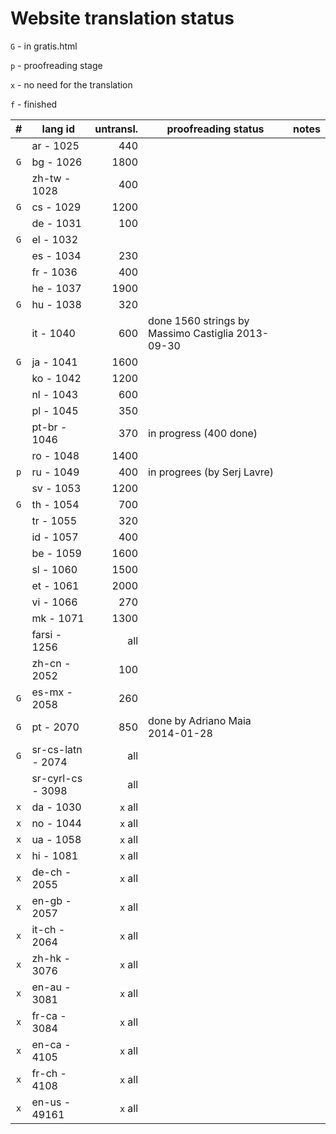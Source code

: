 ﻿

Website translation status
==========================

`G` - in gratis.html

`p` - proofreading stage

`x` - no need for the translation

`f` - finished

|  #  |      lang id      | untransl. |                proofreading status                | notes |
| :-: | ----------------- | --------: | ------------------------------------------------- | ----- |
|     | ar - 1025         |       440 |                                                   |       |
| `G` | bg - 1026         |      1800 |                                                   |       |
|     | zh-tw - 1028      |       400 |                                                   |       |
| `G` | cs - 1029         |      1200 |                                                   |       |
|     | de - 1031         |       100 |                                                   |       |
| `G` | el - 1032         |           |                                                   |       |
|     | es - 1034         |       230 |                                                   |       |
|     | fr - 1036         |       400 |                                                   |       |
|     | he - 1037         |      1900 |                                                   |       |
| `G` | hu - 1038         |       320 |                                                   |       |
|     | it - 1040         |       600 | done 1560 strings by Massimo Castiglia 2013-09-30 |       |
| `G` | ja - 1041         |      1600 |                                                   |       |
|     | ko - 1042         |      1200 |                                                   |       |
|     | nl - 1043         |       600 |                                                   |       |
|     | pl - 1045         |       350 |                                                   |       |
|     | pt-br - 1046      |       370 | in progress (400 done)                            |       |
|     | ro - 1048         |      1400 |                                                   |       |
| `p` | ru - 1049         |       400 | in progrees (by Serj Lavre)                       |       |
|     | sv - 1053         |      1200 |                                                   |       |
| `G` | th - 1054         |       700 |                                                   |       |
|     | tr - 1055         |       320 |                                                   |       |
|     | id - 1057         |       400 |                                                   |       |
|     | be - 1059         |      1600 |                                                   |       |
|     | sl - 1060         |      1500 |                                                   |       |
|     | et - 1061         |      2000 |                                                   |       |
|     | vi - 1066         |       270 |                                                   |       |
|     | mk - 1071         |      1300 |                                                   |       |
|     | farsi - 1256      |       all |                                                   |       |
|     | zh-cn - 2052      |       100 |                                                   |       |
| `G` | es-mx - 2058      |       260 |                                                   |       |
| `G` | pt - 2070         |       850 | done by Adriano Maia 2014-01-28                   |       |
| `G` | sr-cs-latn - 2074 |       all |                                                   |       |
|     | sr-cyrl-cs - 3098 |       all |                                                   |       |
| `x` | da - 1030         |   `x` all |                                                   |       |
| `x` | no - 1044         |   `x` all |                                                   |       |
| `x` | ua - 1058         |   `x` all |                                                   |       |
| `x` | hi - 1081         |   `x` all |                                                   |       |
| `x` | de-ch - 2055      |   `x` all |                                                   |       |
| `x` | en-gb - 2057      |   `x` all |                                                   |       |
| `x` | it-ch - 2064      |   `x` all |                                                   |       |
| `x` | zh-hk - 3076      |   `x` all |                                                   |       |
| `x` | en-au - 3081      |   `x` all |                                                   |       |
| `x` | fr-ca - 3084      |   `x` all |                                                   |       |
| `x` | en-ca - 4105      |   `x` all |                                                   |       |
| `x` | fr-ch - 4108      |   `x` all |                                                   |       |
| `x` | en-us - 49161     |   `x` all |                                                   |       |
